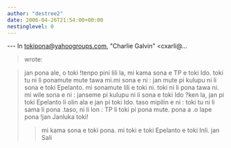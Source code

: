 ```yaml
---
author: "destree2"
date: 2006-04-26T21:54:00+00:00
nestinglevel: 0
---
```

\---
 In [tokipona@yahoogroups.com](mailto://tokipona@yahoogroups.com), "Charlie Galvin" <cxarli@...
> wrote:

>jan pona ale, o toki !tenpo pini lili la, mi kama sona e TP e toki Ido. toki tu ni li ponamute mute tawa mi.mi sona e ni : jan mute pi kulupu ni li sona e toki Epelanto. mi sonamute lili e toki ni. toki ni li pona tawa ni. mi wile sona e ni : janseme pi kulupu ni li sona e toki Ido ?ken la, jan pi toki Epelanto li olin ala e jan pi toki Ido. taso mipilin e ni : toki tu ni li sama li pona .taso, ni li lon : TP li toki pi pona mute. pona a .o lape pona !jan Janluka
> toki!
>> mi kama sona e toki pona. mi toki e toki Epelanto e toki Inli.
>> jan Sali
>
